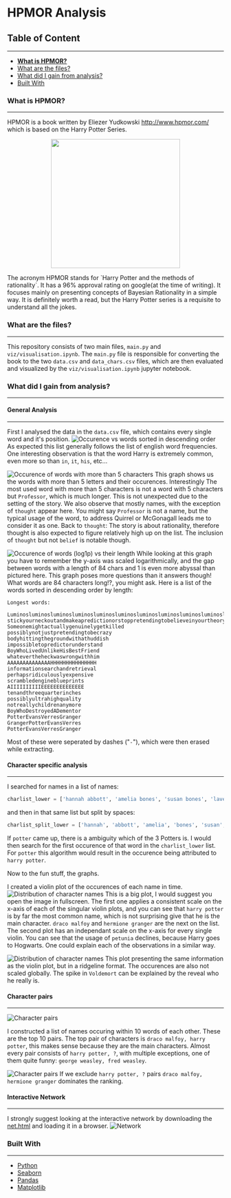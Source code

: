 # HPMOR Analysis

## Table of Content
---
- [**What is HPMOR?**](#What-is-HPMOR?)
- [What are the files?](#What-are-the-files?)
- [What did I gain from analysis?](#What-did-I-gain-from-analysis?)
- [Built With](#built-with)

### What is HPMOR?
---
HPMOR is a book written by Eliezer Yudkowski http://www.hpmor.com/ which is based on the Harry Potter Series. 
<p align="center">
  <img align="center" src="viz/img/hpmor.jpg" height=300px>
</p>
The acronym HPMOR stands for `Harry Potter and the methods of rationality`. It has a 96% approval rating on google(at the time of writing). It focuses mainly on presenting concepts of Bayesian Rationality in a simple way. It is definitely worth a read, but the Harry Potter series is a requisite to understand all the jokes.

### What are the files?
---
This repository consists of two main files, `main.py` and `viz/visualisation.ipynb`. The `main.py` file is responsible for converting the book to the two `data.csv` and `data_chars.csv` files, which are then evaluated and visualized by the `viz/visualisation.ipynb` jupyter notebook.

### What did I gain from analysis?
---

#### General Analysis
---
First I analysed the data in the `data.csv` file, which contains every single word and it's position.
![Occurence vs words sorted in descending order](viz/img/word_occurences.png)
As expected this list generally follows the list of english word frequencies. One interesting observation is that the word Harry is extremely common, even more so than `in`, `it`, `his`, etc...

![Occurence of words with more than 5 characters](viz/img/word_occurencesvslength.png)
This graph shows us the words with more than 5 letters and their occurences. Interestingly The most used word with more than 5 characters is not a word with 5 characters but `Professor`, which is much longer. This is not unexpected due to the setting of the story. We also observe that mostly names, with the exception of `thought` appear here. You might say `Professor` is not a name, but the typical usage of the word, to address Quirrel or McGonagall leads me to consider it as one. Back to `thought`: The story is about rationality, therefore thought is also expected to figure relatively high up on the list. The inclusion of `thought` but not `belief` is notable though.

![Occurence of words (log1p) vs their length](viz/img/word_occurenceslog1pvslength.png)
While looking at this graph you have to remember the y-axis was scaled logarithmically, and the gap between words with a length of 84 chars and 1 is even more abyssal than pictured here.
This graph poses more questions than it answers though! What words are 84 characters long!?, you might ask. Here is a list of the words sorted in descending order by length:
```
Longest words: 
 
Luminosluminosluminosluminosluminosluminosluminosluminosluminosluminosluminosluminos
stickyourneckoutandmakeapredictionorstoppretendingtobelieveinyourtheory
Someonemightactuallygenuinelygetkilled
possiblynotjustpretendingtobecrazy
bodyhittingthegroundwithathuddish
impossibletopredictorunderstand
BoyWhoLivedUnlikeHisBestFriend
whatevertheheckwaswrongwithhim
AAAAAAAAAAAAAAHHHHHHHHHHHHHHH
informationsearchandretrieval
perhapsridiculouslyexpensive
scrambledengineblueprints
AIIIIIIIIIIEEEEEEEEEEEEEE
tenandthreequarterinches
possiblyultrahighquality
notreallychildrenanymore
BoyWhoDestroyedADementor
PotterEvansVerresGranger
GrangerPotterEvansVerres
PotterEvansVerresGranger
```
Most of these were seperated by dashes ("`-`"), which were then erased while extracting.

#### Character specific analysis
---
I searched for names in a list of names:
``` python
charlist_lower = ['hannah abbott', 'amelia bones', 'susan bones', 'lavender brown', 'bellatrix black', 'penelope clearwater', 'albus dumbledore', 'dudley dursley', 'vernon dursley', 'petunia evansverres', 'fawkes', 'filius flitwick', 'hermione granger', 'daphne greengrass', 'neville longbottom', 'draco malfoy', 'lucius malfoy', 'narcissa malfoy', 'minerva mcgonagall', 'madeye moody', 'theodore nott', 'padma patil', 'parvati patil', 'peter pettigrew', 'harry potter', 'james potter', 'lily potter', 'quirinius quirrel', 'tom riddle', 'rita skeeter', 'sybill trelawney', 'voldemort', 'ron weasley', 'blaise zabini', 'george weasley', 'fred weasley', 'molley weasley', 'arthur weasley']
```
and then in that same list but split by spaces:
``` python
charlist_split_lower = ['hannah', 'abbott', 'amelia', 'bones', 'susan', 'bones', 'lavender', 'brown', 'bellatrix', 'black', 'penelope', 'clearwater', 'albus', 'dumbledore', 'dudley', 'dursley', 'vernon', 'dursley', 'petunia', 'evansverres', 'fawkes', 'filius', 'flitwick', 'hermione', 'granger', 'daphne', 'greengrass', 'neville', 'longbottom', 'draco', 'malfoy', 'lucius', 'malfoy', 'narcissa', 'malfoy', 'minerva', 'mcgonagall', 'mad-eye', 'moody', 'theodore', 'nott', 'padma', 'patil', 'parvati', 'patil', 'peter', 'pettigrew', 'harry', 'potter', 'james', 'potter', 'lily', 'potter', 'quirinius', 'quirrel', 'tom', 'riddle', 'rita', 'skeeter', 'sybill', 'trelawney', 'voldemort', 'ron', 'weasley', 'blaise', 'zabini', 'george', 'weasley', 'fred', 'weasley', 'molley', 'weasley', 'arthur', 'weasley']
```
If `potter` came up, there is a ambiguity which of the 3 Potters is. I would then search for the first occurence of that word in the `charlist_lower` list. For `potter` this algorithm would result in the occurence being attributed to `harry potter`.

Now to the fun stuff, the graphs.

I created a violin plot of the occurences of each name in time.
![Distribution of character names](viz/img/violinnameoccurences.png)
This is a big plot, I would suggest you open the image in fullscreen. The first one applies a consistent scale on the x-axis of each of the singular violin plots, and you can see that `harry potter` is by far the most common name, which is not surprising give that he is the main character. `draco malfoy` and `hermione granger` are the next on the list. 
The second plot has an independant scale on the x-axis for every single violin. You can see that the usage of `petunia` declines, because Harry goes to Hogwarts. One could explain each of the observations in a similar way.

![Distribution of character names](viz/img/ridgeline.png)
This plot presenting the same information as the violin plot, but in a ridgeline format. The occurences are also not scaled globally. The spike in `Voldemort` can be explained by the reveal who he really is.

#### Character pairs
---
![Character pairs](viz/img/occurencespairstop10.png)

I constructed a list of names occuring within 10 words of each other. These are the top 10 pairs.
The top pair of characters is `draco malfoy, harry potter`, this makes sense because they are the main characters. Almost every pair consists of `harry potter, ?`, with multiple exceptions, one of them quite funny: `george weasley, fred weasley`.

![Character pairs](viz/img/occurencespairstop10noharry.png)
If we exclude `harry potter, ?` pairs `draco malfoy, hermione granger` dominates the ranking.

#### Interactive Network
---

I strongly suggest looking at the interactive network by downloading the [net.html](https://github.com/obrhubr/hpmor-datascience/blob/master/viz/net.html) and loading it in a browser.
![Network](viz/img/net.png)

### Built With
---
- [Python](https://www.python.org/)
- [Seaborn](https://seaborn.pydata.org/)
- [Pandas](https://pandas.pydata.org/)
- [Matplotlib](https://matplotlib.org/)
